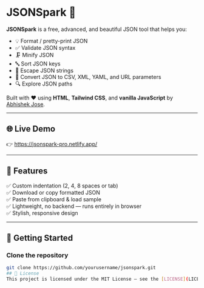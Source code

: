 # JSONSpark 🚀

**JSONSpark** is a free, advanced, and beautiful JSON tool that helps you:
- 💡 Format / pretty-print JSON
- ✅ Validate JSON syntax
- 🗜️ Minify JSON
- 🔤 Sort JSON keys
- 🔐 Escape JSON strings
- 🔄 Convert JSON to CSV, XML, YAML, and URL parameters
- 🔍 Explore JSON paths

Built with ❤️ using **HTML**, **Tailwind CSS**, and **vanilla JavaScript** by [Abhishek Jose](https://github.com/yourusername).

---

## 🌐 Live Demo
👉 https://jsonspark-pro.netlify.app/

---

## 📌 Features
✅ Custom indentation (2, 4, 8 spaces or tab)  
✅ Download or copy formatted JSON  
✅ Paste from clipboard & load sample  
✅ Lightweight, no backend — runs entirely in browser  
✅ Stylish, responsive design  

---

## 🚀 Getting Started

### Clone the repository
```bash
git clone https://github.com/yourusername/jsonspark.git
## 📄 License
This project is licensed under the MIT License — see the [LICENSE](LICENSE) file for details.
